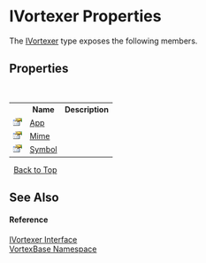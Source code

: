 # IVortexer Properties
 

The <a href="T_VortexBase_IVortexer.md">IVortexer</a> type exposes the following members.


## Properties
&nbsp;<table><tr><th></th><th>Name</th><th>Description</th></tr><tr><td>![Public property](media/pubproperty.gif "Public property")</td><td><a href="P_VortexBase_IVortexer_App.md">App</a></td><td /></tr><tr><td>![Public property](media/pubproperty.gif "Public property")</td><td><a href="P_VortexBase_IVortexer_Mime.md">Mime</a></td><td /></tr><tr><td>![Public property](media/pubproperty.gif "Public property")</td><td><a href="P_VortexBase_IVortexer_Symbol.md">Symbol</a></td><td /></tr></table>&nbsp;
<a href="#ivortexer-properties">Back to Top</a>

## See Also


#### Reference
<a href="T_VortexBase_IVortexer.md">IVortexer Interface</a><br /><a href="N_VortexBase.md">VortexBase Namespace</a><br />